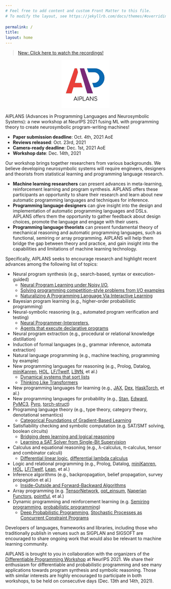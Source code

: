 ```yaml
---
# Feel free to add content and custom Front Matter to this file.
# To modify the layout, see https://jekyllrb.com/docs/themes/#overriding-theme-defaults

permalink: /
title:
layout: home
---
```


> [New: Click here to watch the recordings!](https://slideslive.com/neurips-2021/workshop-advances-in-programming-languages-and-neurosymbolic-systems-aiplans)

<p align="center">
  <img src="logo.png" width="30%"/>
</p>

AIPLANS (Advances in Programming Languages and Neurosymbolic Systems): a new workshop at NeurIPS 2021 fusing ML with programming theory to create neurosymbolic program-writing machines!


* **Paper submission deadline**: Oct. 4th, 2021 AoE
* **Reviews released**: Oct. 23rd, 2021
* **Camera-ready deadline**: Dec. 1st, 2021 AoE
* **Workshop date**: Dec. 14th, 2021


Our workshop brings together researchers from various backgrounds.  We believe developing neurosymbolic systems will require engineers, designers and theorists from statistical learning and programming language research.

* **Machine learning researchers** can present advances in meta-learning, reinforcement learning and program synthesis. AIPLANS offers these participants an opportunity to share their research and learn about new automatic programming languages and techniques for inference.
* **Programming language designers** can give insight into the design and implementation of automatic programming languages and DSLs. AIPLANS offers them the opportunity to gather feedback about design choices, promote the language and engage with their users.
* **Programming language theorists** can present fundamental theory of mechanical reasoning and automatic programming languages, such as functional, semiring or array programming. AIPLANS will help them bridge the gap between theory and practice, and gain insight into the capabilities and limitations of machine learning technology.

[comment]: <> (* **Probabilistic programming** researchers can present progress in a long history of extending programming paradigms &#40;e.g. functional or logic programming&#41; to handle learning under uncertainty. AIPLANS would provide them with new insights for extending these &#40;often symbolic&#41; languages with primitives for expressing neural models.)

[comment]: <> (Automatic differentiation libraries and frameworks have enabled much progress in gradient-based learning over the last decade. Recent domain-specific languages for automatic programming hold the promise of unleashing similar progress in other logical disciplines e.g., belief nets, proof nets, and related message passing schemes on tree- and graph-structured data. Concurrently, machines have made steady progress in representing and synthesizing programs. Other workshops have explored these themes separately, yet few have highlighted the synergies between automatic and synthetic programming.)

[comment]: <> (Not only does machine learning benefit from languages for programmable inference, these systems can also be seen as a kind of low-level programming languages in their own right, consisting of differentiable and stochastic primitives. Thanks to recent progress in statistical language modeling, these systems are increasingly capable of generating symbolic functions resembling procedures a human programmer might plausibly write in a high-level language.)

[comment]: <> (Applying techniques from programmable inference to transform and generate programs, and adapting insights gained developing those same programs to drive innovation in higher-order AD and probabilistic programming is a now virtuous cycle. We envision cooperation between automatic and synthetic programming will continue to grow as researchers become more accustomed to outsourcing low-level reasoning tasks to these systems.)

Specifically, AIPLANS seeks to encourage research and highlight recent advances among the following list of topics:

* Neural program synthesis (e.g., search-based, syntax or execution-guided)
  * [Neural Program Learning under Noisy I/O](https://arxiv.org/abs/1703.07469),
  * [Solving programming competition-style problems from I/O examples](https://arxiv.org/abs/1611.01989)
  * [Naturalizing A Programming Language Via Interactive Learning](https://arxiv.org/pdf/1704.06956.pdf)
* Bayesian program learning (e.g., higher-order probabilistic programming)
* Neural-symbolic reasoning (e.g., automated program verification and testing)
  * [Neural Programmer-Interpreters](https://arxiv.org/abs/1511.06279),
  * [Agents that execute declarative programs](https://arxiv.org/pdf/1706.06383.pdf)
* Neural program extraction (e.g., procedural or relational knowledge distillation)
* Induction of formal languages (e.g., grammar inference, automata extraction)
* Natural language programming (e.g., machine teaching, programming by example)
* New programming languages for reasoning (e.g., Prolog, Datalog, [miniKanren](http://minikanren.org/), [HOL](https://hol-theorem-prover.org/), [LF/Twelf](http://twelf.org/wiki/LF), [L∃∀N](https://leanprover.github.io/about/), et al.)
    * [Dynamical systems that sort lists](http://hrl.harvard.edu/publications/brockett88dynamical.pdf)
    * [Thinking Like Transformers](https://arxiv.org/abs/2106.06981)
* New programming languages for learning (e.g., [JAX](https://github.com/google/jax), [Dex](https://github.com/google-research/dex-lang), [HaskTorch](https://github.com/hasktorch/hasktorch), et al.)
* New programming languages for probability (e.g., [Stan](https://github.com/stan-dev/stan), [Edward](https://github.com/blei-lab/edward), [PyMC3](https://github.com/pymc-devs/pymc3), [Pyro](https://github.com/pyro-ppl/pyro), [torch-struct](https://arxiv.org/abs/2002.00876))
* Programing language theory (e.g., type theory, category theory, denotational semantics)
  * [Categorical Foundations of Gradient-Based Learning](https://arxiv.org/abs/2103.01931)
* Satisfiability checking and symbolic computation (e.g. SAT/SMT solving, boolean circuits)
  * [Bridging deep learning and logical reasoning](https://arxiv.org/pdf/1905.12149.pdf)
  * [Learning a SAT Solver from Single-Bit Supervision](https://arxiv.org/pdf/1802.03685.pdf)
* Calculus and equational reasoning (e.g., λ-calculus, π-calculus, tensor and combinator calculi)
  * [Differential linear logic](https://arxiv.org/pdf/1606.01642.pdf), [differential lambda calculus](https://core.ac.uk/download/pdf/82396223.pdf)
* Logic and relational programming (e.g., Prolog, Datalog, [miniKanren](http://minikanren.org/), [HOL](https://hol-theorem-prover.org/), [LF/Twelf](http://twelf.org/wiki/LF), [Lean](https://leanprover.github.io/about/), et al.)
* Inference algorithms (e.g., backpropagation, belief propagation, survey propagation et al.)
  * [Inside-Outside and Forward-Backward Algorithms](https://www.cs.jhu.edu/~jason/papers/eisner.spnlp16.pdf)
* Array programming (e.g. [TensorNetwork](https://github.com/google/TensorNetwork), [opt_einsum](https://github.com/dgasmith/opt_einsum), [Naperian Functors](https://www.cs.ox.ac.uk/people/jeremy.gibbons/publications/aplicative.pdf), [pointful](https://arxiv.org/pdf/2104.05372.pdf), et al.)
* Dynamic programming and reinforcement learning (e.g. [Semiring programming](https://arxiv.org/pdf/1609.06954.pdf), [probabilistic programming](https://arxiv.org/pdf/2005.09089v3.pdf))
    * [Deep Probabilistic Programming](https://arxiv.org/abs/1701.03757), [Stochastic Processes as Concurrent Constraint Programs](http://citeseerx.ist.psu.edu/viewdoc/download?doi=10.1.1.44.7979&rep=rep1&type=pdf)

Developers of languages, frameworks and libraries, including those who traditionally publish in venues such as SIGPLAN and SIGSOFT are encouraged to share ongoing work that would also be relevant to machine learning community.

AIPLANS is brought to you in collaboration with the organizers of the [Differentiable Programming Workshop](https://diffprogramming.mit.edu/) at NeurIPS 2021. We share their enthusiasm for differentiable and probabilistic programming and see many applications towards program synthesis and symbolic reasoning. Those with similar interests are highly encouraged to participate in both workshops, to be held on consecutive days (Dec. 13th and 14th, 2021).
